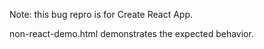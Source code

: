 Note: this bug repro is for Create React App.

non-react-demo.html demonstrates the expected behavior.
